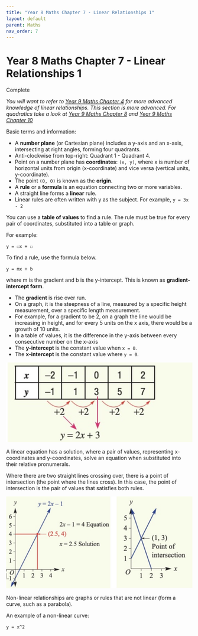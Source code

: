 ```yaml
---
title: "Year 8 Maths Chapter 7 - Linear Relationships 1"
layout: default
parent: Maths
nav_order: 7
---
```


# Year 8 Maths Chapter 7 - Linear Relationships 1

<label class="label label-green">Complete</label>

*You will want to refer to [Year 9 Maths Chapter 4](y9c4.html) for more advanced knowledge of linear relationships. This section is more advanced. For quadratics take a look at [Year 9 Maths Chapter 8](y9c8.html) and [Year 9 Maths Chapter 10](y9c10.html)*

Basic terms and information:

- A **number plane** (or Cartesian plane) includes a y-axis and an x-axis, intersecting at right angles, forming four quadrants.
- Anti-clockwise from top-right: Quadrant 1 - Quadrant 4.
- Point on a number plane has **coordinates**: `(x, y)`, where x is number of horizontal units from origin (x-coordinate) and vice versa (vertical units, y-coordinate).
- The point `(0, 0)` is known as the **origin**.
- A **rule** or a **formula** is an equation connecting two or more variables.
- A straight line forms a **linear** rule.
- Linear rules are often written with y as the subject. For example, `y = 3x - 2`

You can use a **table of values** to find a rule. The rule must be true for every pair of coordinates, substituted into a table or graph.

For example:

	y = ☐x + ☐

To find a rule, use the formula below.

	y = mx + b

where m is the gradient and b is the y-intercept. This is known as **gradient-intercept form**.

- The **gradient** is rise over run. 
- On a graph, it is the steepness of a line, measured by a specific height measurement, over a specific length measurement. 
- For example, for a gradient to be 2, on a graph the line would be increasing in height, and for every 5 units on the x axis, there would be a growth of 10 units. 
- In a table of values, it is the difference in the y-axis between every consecutive number on the x-axis
- The **y-intercept** is the constant value when `x = 0`. 
- The **x-intercept** is the constant value where `y = 0`.

![Gradient-intercept form](resources/maths/linear1.jpg)


A linear equation has a solution, where a pair of values, representing x-coordinates and y-coordinates, solve an equation when substituted into their relative pronumerals.

Where there are two straight lines crossing over, there is a point of intersection (the point where the lines cross). In this case, the point of intersection is the pair of values that satisfies both rules.

![Point of intersection](resources/maths/linear2.jpg)

Non-linear relationships are graphs or rules that are not linear (form a curve, such as a parabola).

An example of a non-linear curve:

	y = x^2
